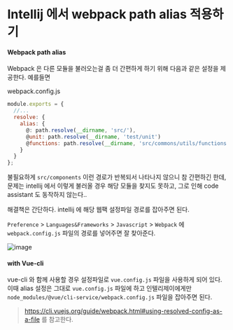 # Intellij 에서 webpack path alias 적용하기

#### Webpack path alias

Webpack 은 다른 모듈을 불러오는걸 좀 더 간편하게 하기 위해 다음과 같은 설정을 제공한다. 예를들면

webpack.config.js
```javascript
module.exports = {
  //...
  resolve: {
    alias: {
      @: path.resolve(__dirname, 'src/'),
      @unit: path.resolve(__dirname, 'test/unit')
      @functions: path.resolve(__dirname, 'src/commons/utils/functions')
    }
  }
};
```

불필요하게 `src/components` 이런 경로가 반복되서 나타나지 않으니 참 간편하긴 한데, 문제는 intellij 에서 이렇게 불러올 경우 해당 모듈을 찾지도 못하고, 그로 인해 code assistant 도 동작하지 않는다..

해결책은 간단하다. intellij 에 해당 웹팩 설정파일 경로를 잡아주면 된다.

`Preference` > `Languages&Frameworks` > `Javascript` > `Webpack` 에 `webpack.config.js` 파일의 경로를 넣어주면 잘 찾아준다.

![image](https://user-images.githubusercontent.com/16642635/54926134-0cf87480-4f53-11e9-9dfa-266c06b50d03.png)

#### with Vue-cli

vue-cli 와 함께 사용할 경우 설정파일로 `vue.config.js` 파일을 사용하게 되어 있다. 이때 alias 설정은 그대로 `vue.config.js` 파일에 하고 인텔리제이에게만 `node_modules/@vue/cli-service/webpack.config.js` 파일을 잡아주면 된다.

> https://cli.vuejs.org/guide/webpack.html#using-resolved-config-as-a-file 를 참고한다.
